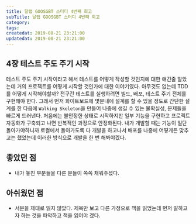 ```yaml
---
title: 달랩 GOOSGBT 스터디 4번째 회고
subTitle: 달랩 GOOSGBT 스터디 4번째 회고
category: 
tags: 
createdat: 2019-08-21 23:21:00
updatedat: 2019-08-21 23:21:00
---
```


## 4장 테스트 주도 주기 시작

테스트 주도 주기 시작이라고 해서 테스트를 어떻게 작성할 것인지에 대한 얘긴줄
알았는데 거의 프로젝트를 어떻게 시작할 것인가에 대한 이야기였다. 아무것도
없는데 TDD를 어떻게 시작해야할까? 전구간 테스트를 실행하려면 빌드, 배포, 테스트
주기 전체를 구현해야 한다. 그래서 먼저 화이트보드에 몇분내에 설계를 할 수 있을
정도로 간단한 설계를 한 다음에 `Walking Skeleton`을 만들어 나중에 생길 수 있는 
불확실성, 문제들을 빠르게 드러낸다. 처음에는 불안정한 상태로 시작하지만 일부 
기능을 구현하고 프로젝트 자동화가 구축되고 나면 반복적인 과정으로 안정화된다.
내가 개발할 때는 기능이 일단 돌아가야하니까 로컬에서 돌아가도록 다 개발을 하고나서
배포를 나중에 어떻게든 맞추고는 했었는데 이러한 방식으로 개발을 한 번
해봐야겠다.

## 좋았던 점

* 내가 놓친 부분들을 다른 분들이 쏙쏙 채워주셨다.

## 아쉬웠던 점

* 서문을 제대로 읽지 않았다. 제목만 보고 다른 가정으로 책을 읽었는데 먼저
  말하고자 하는 것을 파악하고 책을 읽어야 겠다.
